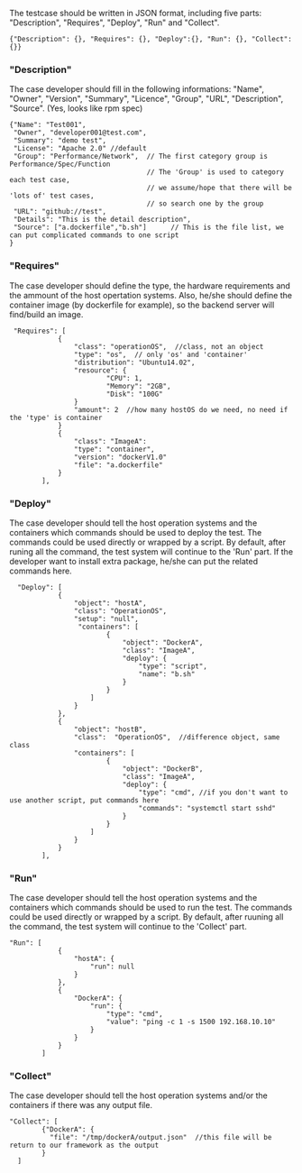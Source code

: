 The testcase should be written in JSON format, including five parts:
  "Description", "Requires", "Deploy", "Run" and "Collect". 
```
{"Description": {}, "Requires": {}, "Deploy":{}, "Run": {}, "Collect": {}}
```

### "Description"
The case developer should fill in the following informations:
  "Name", "Owner", "Version", "Summary", "Licence", "Group", "URL", "Description", "Source". 
(Yes, looks like rpm spec)
```
{"Name": "Test001", 
 "Owner", "developer001@test.com", 
 "Summary": "demo test",
 "License": "Apache 2.0" //default
 "Group": "Performance/Network",  // The first category group is Performance/Spec/Function
                                  // The 'Group' is used to category each test case, 
                                  // we assume/hope that there will be 'lots of' test cases, 
                                  // so search one by the group
 "URL": "github://test",
 "Details": "This is the detail description",
 "Source": ["a.dockerfile","b.sh"]      // This is the file list, we can put complicated commands to one script
}
```

### "Requires"
The case developer should define the type, the hardware requirements and the ammount of the host opertation systems.
Also, he/she should define the container image (by dockerfile for example), so the backend server will find/build an image.
```
 "Requires": [
            {
                "class": "operationOS",  //class, not an object
                "type": "os",  // only 'os' and 'container'
                "distribution": "Ubuntu14.02",
                "resource": {
                        "CPU": 1,
                        "Memory": "2GB",
                        "Disk": "100G"
                }
                "amount": 2  //how many hostOS do we need, no need if the 'type' is container
            }
            {
                "class": "ImageA": 
                "type": "container",
                "version": "dockerV1.0"
                "file": "a.dockerfile"
            }
        ],
```

### "Deploy"
The case developer should tell the host operation systems and the containers 
which commands should be used to deploy the test.
The commands could be used directly or wrapped by a script. 
By default, after runing all the command, the test system will continue to the 'Run' part.
If the developer want to install extra package, he/she can put the related commands here. 
```
  "Deploy": [
            {
                "object": "hostA",
                "class": "OperationOS",
                "setup": "null",
                 "containers": [
                        {
                            "object": "DockerA",
                            "class": "ImageA",
                            "deploy": {
                                "type": "script",
                                "name": "b.sh"
                            }
                        }
                    ]
                }
            },
            {
                "object": "hostB",
                "class":  "OperationOS",  //difference object, same class
                "containers": [
                        {
                            "object": "DockerB",
                            "class": "ImageA",
                            "deploy": {
                                "type": "cmd", //if you don't want to use another script, put commands here
                                "commands": "systemctl start sshd" 
                            }
                        }
                    ]
                }
            }
        ],
```         

### "Run"
The case developer should tell the host operation systems and the containers
which commands should be used to run the test. The commands could be used 
directly or wrapped by a script. By default, after ruuning all the command, the test 
system will continue to the 'Collect' part.
```
"Run": [
            {
                "hostA": {
                    "run": null
                }
            },
            {
                "DockerA": {
                    "run": {
                        "type": "cmd",
                        "value": "ping -c 1 -s 1500 192.168.10.10"
                    }
                }
            }
        ]
```

### "Collect"
The case developer should tell the host operation systems and/or the containers 
if there was any output file.
```
"Collect": [
        {"DockerA": {
          "file": "/tmp/dockerA/output.json"  //this file will be return to our framework as the output
        }
  ]
```
